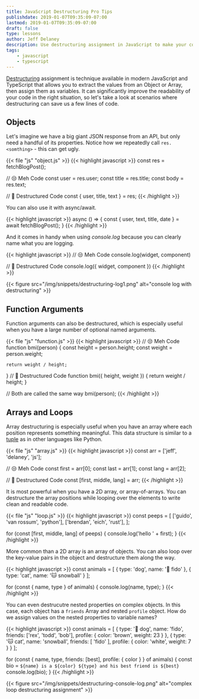 ```yaml
---
title: JavaScript Destructuring Pro Tips
publishdate: 2019-01-07T09:35:09-07:00
lastmod: 2019-01-07T09:35:09-07:00
draft: false
type: lessons
author: Jeff Delaney
description: Use destructuring assignment in JavaScript to make your code concise and readable
tags: 
    - javascript
    - typescript
---
```



[Destructuring](https://developer.mozilla.org/en-US/docs/Web/JavaScript/Reference/Operators/Destructuring_assignment) assignment is technique available in modern JavaScript and TypeScript that allows you to extract the values from an Object or Array, then assign them as variables. It can significantly improve the readability of your code in the right situation, so let's take a look at scenarios where destructuring can save us a few lines of code. 

## Objects

Let's imagine we have a big giant JSON response from an API, but only need a handful of its properties. Notice how we repeatedly call `res.<somthing>` - this can get ugly. 


{{< file "js" "object.js" >}}
{{< highlight javascript >}}
const res = fetchBlogPost();

// 😒 Meh Code
const user = res.user;
const title = res.title;
const body = res.text;

// 🤯 Destructured Code
const { user, title, text } = res;
{{< /highlight >}}

You can also use it with async/await. 

{{< highlight javascript >}}
async () => {
  const { user, text, title, date } = await fetchBlogPost();
}
{{< /highlight >}}

And it comes in handy when using *console.log* because you can clearly name what you are logging. 

{{< highlight javascript >}}
// 😒 Meh Code
console.log(widget, component)

// 🤯 Destructured Code
console.log({ widget, component })
{{< /highlight >}}

{{< figure src="/img/snippets/destructuring-log1.png" alt="console log with destructuring" >}}


## Function Arguments

Function arguments can also be destructured, which is especially useful when you have a large number of optional named arguments. 

{{< file "js" "function.js" >}}
{{< highlight javascript >}}
// 😒 Meh Code
function bmi(person) {
    const height = person.height;
    const weight = person.weight;

    return weight / height;
}
// 🤯 Destructured Code
function bmi({ height, weight }) {
    return weight / height;
}

// Both are called the same way
bmi(person);
{{< /highlight >}}


## Arrays and Loops

Array destructuring is especially useful when you have an array where each position represents something meaningful. This data structure is similar to a [tuple](https://www.w3schools.com/python/python_tuples.asp) as in other languages like Python. 


{{< file "js" "array.js" >}}
{{< highlight javascript >}}
const arr = ['jeff', 'delaney', 'js'];

// 😒 Meh Code
const first = arr[0];
const last = arr[1];
const lang = arr[2];

// 🤯 Destructured Code
const [first, middle, lang] = arr;
{{< /highlight >}}

It is most powerful when you have a 2D array, or array-of-arrays. You can destructure the array positions while looping over the elements to write clean and readable code.

{{< file "js" "loop.js" >}}
{{< highlight javascript >}}
const peeps = [
    ['guido', 'van rossum', 'python'],
    ['brendan', 'eich', 'rust'],
];

for (const [first, middle, lang] of peeps) {
    console.log('hello ' + first);
}
{{< /highlight >}}

More common than a 2D array is an array of objects. You can also loop over the key-value pairs in the object and destructure them along the way. 

{{< highlight javascript >}}
const animals = [
    { type: 'dog', name: '🐺 fido' },
    { type: 'cat', name: '🐱 snowball' }
];


for (const { name, type } of animals) {
    console.log(name, type);
}
{{< /highlight >}}


You can even destrucutre nested properties on complex objects. In this case, each object has a `friends` Array and nested `profile` object. How do we assign values on the nested properties to variable names? 

{{< highlight javascript >}}
const animals = [
    { 
        type: '🐺 dog', 
        name: 'fido', 
        friends: ['rex', 'todd', 'bob'], 
        profile: { 
            color: 'brown',
            weight: 23 
        } 
    },
    { 
        type: '🐱 cat', 
        name: 'snowball', 
        friends: [ 'fido' ], 
        profile: { 
            color: 'white',
            weight: 7
        } 
    }
];


for (const { name, type, friends: [best], profile: { color } } of animals) {
    const bio = `${name} is a ${color} ${type} and his best friend is ${best}`
    console.log(bio);
}
{{< /highlight >}}

{{< figure src="/img/snippets/destructuring-console-log.png" alt="complex loop destructuring assignment" >}}